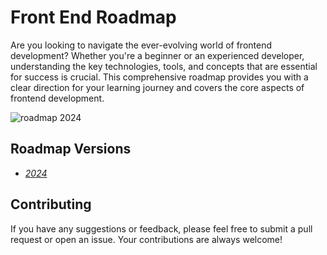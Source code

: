 # **Front End Roadmap**

Are you looking to navigate the ever-evolving world of frontend development? Whether you're a beginner or an experienced developer, understanding the key technologies, tools, and concepts that are essential for success is crucial. This comprehensive roadmap provides you with a clear direction for your learning journey and covers the core aspects of frontend development.

![roadmap 2024](/2024/roadmap.svg "roadmap 2024")

## **Roadmap Versions**

- [_2024_](/2024/)


## **Contributing**

If you have any suggestions or feedback, please feel free to submit a pull request or open an issue. Your contributions are always welcome!
